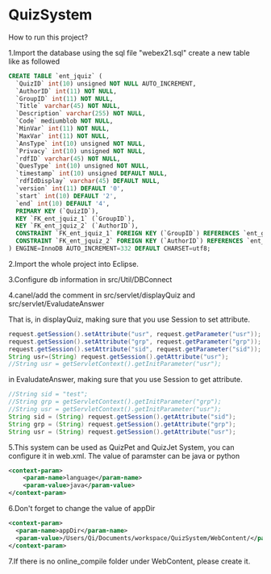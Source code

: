 # QuizSystem

How to run this project?

1.Import the database using the sql file "webex21.sql"
create a new table like as followed
```sql
CREATE TABLE `ent_jquiz` (
  `QuizID` int(10) unsigned NOT NULL AUTO_INCREMENT,
  `AuthorID` int(11) NOT NULL,
  `GroupID` int(11) NOT NULL,
  `Title` varchar(45) NOT NULL,
  `Description` varchar(255) NOT NULL,
  `Code` mediumblob NOT NULL,
  `MinVar` int(11) NOT NULL,
  `MaxVar` int(11) NOT NULL,
  `AnsType` int(10) unsigned NOT NULL,
  `Privacy` int(10) unsigned NOT NULL,
  `rdfID` varchar(45) NOT NULL,
  `QuesType` int(10) unsigned NOT NULL,
  `timestamp` int(10) unsigned DEFAULT NULL,
  `rdfIdDisplay` varchar(45) DEFAULT NULL,
  `version` int(11) DEFAULT '0',
  `start` int(10) DEFAULT '2',
  `end` int(10) DEFAULT '4',
  PRIMARY KEY (`QuizID`),
  KEY `FK_ent_jquiz_1` (`GroupID`),
  KEY `FK_ent_jquiz_2` (`AuthorID`),
  CONSTRAINT `FK_ent_jquiz_1` FOREIGN KEY (`GroupID`) REFERENCES `ent_group` (`id`),
  CONSTRAINT `FK_ent_jquiz_2` FOREIGN KEY (`AuthorID`) REFERENCES `ent_user` (`id`)
) ENGINE=InnoDB AUTO_INCREMENT=332 DEFAULT CHARSET=utf8;
```
2.Import the whole project into Eclipse.

3.Configure db information in src/Util/DBConnect

4.canel/add the comment in src/servlet/displayQuiz and src/servlet/EvaludateAnswer

That is, in displayQuiz, making sure that you use Session to set attribute.
```java
request.getSession().setAttribute("usr", request.getParameter("usr"));
request.getSession().setAttribute("grp", request.getParameter("grp"));
request.getSession().setAttribute("sid", request.getParameter("sid"));
String usr=(String) request.getSession().getAttribute("usr");
//String usr = getServletContext().getInitParameter("usr");
```

in EvaludateAnswer, making sure that you use Session to get attribute.
```java
//String sid = "test";
//String grp = getServletContext().getInitParameter("grp");
//String usr = getServletContext().getInitParameter("usr");
String sid = (String) request.getSession().getAttribute("sid");
String grp = (String) request.getSession().getAttribute("grp");
String usr = (String) request.getSession().getAttribute("usr");
```

5.This system can be used as QuizPet and QuizJet System, you can configure it in web.xml. The value of paramster can be java or python
```xml
<context-param>
    <param-name>language</param-name>
    <param-value>java</param-value>
</context-param>
```
6.Don't forget to change the value of appDir
```xml
<context-param>
  <param-name>appDir</param-name>
  <param-value>/Users/Qi/Documents/workspace/QuizSystem/WebContent/</param-value>
</context-param>
```

7.If there is no online_compile folder under WebContent, please create it.
